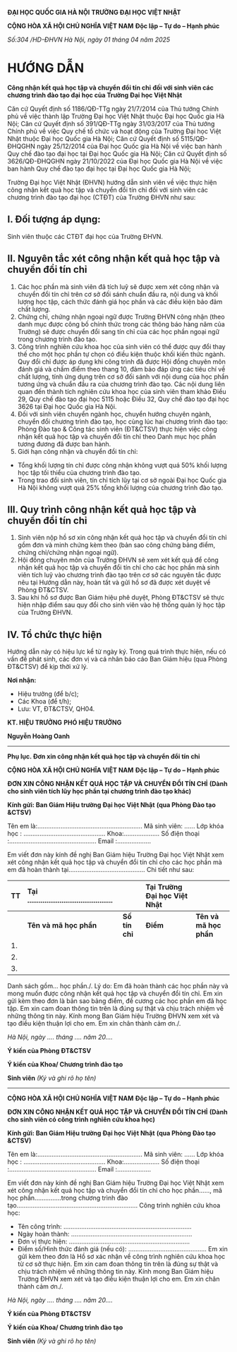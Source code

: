**ĐẠI HỌC QUỐC GIA HÀ NỘI**
**TRƯỜNG ĐẠI HỌC VIỆT NHẬT**

**CỘNG HÒA XÃ HỘI CHỦ NGHĨA VIỆT NAM**
**Độc lập – Tự do – Hạnh phúc**

*Số:304 /HD-ĐHVN*
*Hà Nội, ngày 01 tháng 04 năm 2025*

# HƯỚNG DẪN
**Công nhận kết quả học tập và chuyển đổi tín chỉ**
**đối với sinh viên các chương trình đào tạo đại học của Trường Đại học Việt Nhật**

Căn cứ Quyết định số 1186/QĐ-TTg ngày 21/7/2014 của Thủ tướng Chính phủ về việc thành lập Trường Đại học Việt Nhật thuộc Đại học Quốc gia Hà Nội;
Căn cứ Quyết định số 391/QĐ-TTg ngày 31/03/2017 của Thủ tướng Chính phủ về việc Quy chế tổ chức và hoạt động của Trường Đại học Việt Nhật thuộc Đại học Quốc gia Hà Nội;
Căn cứ Quyết định số 5115/QĐ-ĐHQGHN ngày 25/12/2014 của Đại học Quốc gia Hà Nội về việc ban hành Quy chế đào tạo đại học tại Đại học Quốc gia Hà Nội;
Căn cứ Quyết định số 3626/QĐ-ĐHQGHN ngày 21/10/2022 của Đại học Quốc gia Hà Nội về việc ban hành Quy chế đào tạo đại học tại Đại học Quốc gia Hà Nội;

Trường Đại học Việt Nhật (ĐHVN) hướng dẫn sinh viên về việc thực hiện công nhận kết quả học tập và chuyển đổi tín chỉ đối với sinh viên các chương trình đào tạo đại học (CTĐT) của Trường ĐHVN như sau:

## I. Đối tượng áp dụng: 
Sinh viên thuộc các CTĐT đại học của Trường ĐHVN.

## II. Nguyên tắc xét công nhận kết quả học tập và chuyển đổi tín chỉ
1. Các học phần mà sinh viên đã tích luỹ sẽ được xem xét công nhận và chuyển đổi tín chỉ trên cơ sở đối sánh chuẩn đầu ra, nội dung và khối lượng học tập, cách thức đánh giá học phần và các điều kiện bảo đảm chất lượng.
2. Chứng chỉ, chứng nhận ngoại ngữ được Trường ĐHVN công nhận (theo danh mục được công bố chính thức trong các thông báo hàng năm của Trường) sẽ được chuyển đổi sang tín chỉ của các học phần ngoại ngữ trong chương trình đào tạo.
3. Công trình nghiên cứu khoa học của sinh viên có thể được quy đổi thay thế cho một học phần tự chọn có điều kiện thuộc khối kiến thức ngành. Quy đổi chỉ được áp dụng khi công trình đã được Hội đồng chuyên môn đánh giá và chấm điểm theo thang 10, đảm bảo đáp ứng các tiêu chí về chất lượng, tính ứng dụng trên cơ sở đối sánh với nội dung của học phần tương ứng và chuẩn đầu ra của chương trình đào tạo. Các nội dung liên quan đến thành tích nghiên cứu khoa học của sinh viên tham khảo Điều 29, Quy chế đào tạo đại học 5115 hoặc Điều 32, Quy chế đào tạo đại học 3626 tại Đại học Quốc gia Hà Nội.
4. Đối với sinh viên chuyển ngành học, chuyển hướng chuyên ngành, chuyển đổi chương trình đào tạo, học cùng lúc hai chương trình đào tạo: Phòng Đào tạo & Công tác sinh viên (ĐT&CTSV) thực hiện việc công nhận kết quả học tập và chuyển đổi tín chỉ theo Danh mục học phần tương đương đã được ban hành.
5. Giới hạn công nhận và chuyển đổi tín chỉ:
- Tổng khối lượng tín chỉ được công nhận không vượt quá 50% khối lượng học tập tối thiểu của chương trình đào tạo.
- Trong trao đổi sinh viên, tín chỉ tích lũy tại cơ sở ngoài Đại học Quốc gia Hà Nội không vượt quá 25% tổng khối lượng của chương trình đào tạo.

## III. Quy trình công nhận kết quả học tập và chuyển đổi tín chỉ
1. Sinh viên nộp hồ sơ xin công nhận kết quả học tập và chuyển đổi tín chỉ gồm đơn và minh chứng kèm theo (bản sao công chứng bảng điểm, chứng chỉ/chứng nhận ngoại ngữ).
2. Hội đồng chuyên môn của Trường ĐHVN sẽ xem xét kết quả để công nhận kết quả học tập và chuyển đổi tín chỉ cho các học phần mà sinh viên tích luỹ vào chương trình đào tạo trên cơ sở các nguyên tắc được nêu tại Hướng dẫn này, hoàn tất và gửi hồ sơ đã được xét duyệt về Phòng ĐT&CTSV.
3. Sau khi hồ sơ được Ban Giám hiệu phê duyệt, Phòng ĐT&CTSV sẽ thực hiện nhập điểm sau quy đổi cho sinh viên vào hệ thống quản lý học tập của Trường ĐHVN.

## IV. Tổ chức thực hiện
Hướng dẫn này có hiệu lực kể từ ngày ký. Trong quá trình thực hiện, nếu có vấn đề phát sinh, các đơn vị và cá nhân báo cáo Ban Giám hiệu (qua Phòng ĐT&CTSV) để kịp thời xử lý.

**Nơi nhận:**
- Hiệu trưởng (để b/c);
- Các Khoa (để t/h);
- Lưu: VT, ĐT&CTSV, QH04.

**KT. HIỆU TRƯỞNG**
**PHÓ HIỆU TRƯỞNG**

**Nguyễn Hoàng Oanh**

---
**Phụ lục. Đơn xin công nhận kết quả học tập và chuyển đổi tín chỉ**

**CỘNG HÒA XÃ HỘI CHỦ NGHĨA VIỆT NAM**
**Độc lập – Tự do – Hạnh phúc**

**ĐƠN XIN CÔNG NHẬN KẾT QUẢ HỌC TẬP VÀ CHUYỂN ĐỔI TÍN CHỈ**
**(Dành cho sinh viên tích lũy học phần tại chương trình đào tạo khác)**

**Kính gửi: Ban Giám Hiệu trường Đại học Việt Nhật**
**(qua Phòng Đào tạo &CTSV)**

Tên em là:........................................................... Mã sinh viên: ......
Lớp khóa học : .............................................. Khoa:....................
Số điện thoại :................................................. Email :...................

Em viết đơn này kính đề nghị Ban Giám hiệu Trường Đại học Việt Nhật xem xét công nhận kết quả học tập và chuyển đổi tín chỉ cho các học phần mà em đã hoàn thành tại...........................................
Chi tiết như sau:

| TT | Tại ............................................. | | Tại Trường Đại học Việt Nhật | |
| :-- | :--- | :--- | :--- | :--- |
| | **Tên và mã học phần** | **Số tín chỉ** | **Điểm** | **Tên và mã học phần** | **Số tín chỉ** |
| 1. | | | | | |
| 2. | | | | | |
| 3. | | | | | |

Danh sách gồm... học phần./.
Lý do: Em đã hoàn thành các học phần này và mong muốn được công nhận kết quả học tập và chuyển đổi tín chỉ.
Em xin gửi kèm theo đơn là bản sao bảng điểm, đề cương các học phần em đã học tập.
Em xin cam đoan thông tin trên là đúng sự thật và chịu trách nhiệm về những thông tin này.
Kính mong Ban Giám hiệu Trường ĐHVN xem xét và tạo điều kiện thuận lợi cho em.
Em xin chân thành cảm ơn./.

*Hà Nội, ngày .... tháng .... năm 20....*

**Ý kiến của Phòng ĐT&CTSV**

**Ý kiến của Khoa/ Chương trình đào tạo**

**Sinh viên**
*(Ký và ghi rõ họ tên)*

---
**CỘNG HÒA XÃ HỘI CHỦ NGHĨA VIỆT NAM**
**Độc lập – Tự do – Hạnh phúc**

**ĐƠN XIN CÔNG NHẬN KẾT QUẢ HỌC TẬP VÀ CHUYỂN ĐỔI TÍN CHỈ**
**(Dành cho sinh viên có công trình nghiên cứu khoa học)**

**Kính gửi: Ban Giám Hiệu trường Đại học Việt Nhật**
**(qua Phòng Đào tạo &CTSV)**

Tên em là:........................................................... Mã sinh viên: ......
Lớp khóa học : .............................................. Khoa:....................
Số điện thoại :................................................. Email :...................

Em viết đơn này kính đề nghị Ban Giám hiệu Trường Đại học Việt Nhật xem xét công nhận kết quả học tập và chuyển đổi tín chỉ cho học phần......, mã học phần...............trong chương trình đào tạo....................................................................
Công trình nghiên cứu khoa học:
- Tên công trình: ........................................................................
- Ngày hoàn thành: ....................................................................
- Đơn vị thực hiện: ....................................................................
- Điểm số/Hình thức đánh giá (nếu có): ............................................
Em xin gửi kèm theo đơn là Hồ sơ xác nhận về công trình nghiên cứu khoa học từ cơ sở thực hiện.
Em xin cam đoan thông tin trên là đúng sự thật và chịu trách nhiệm về những thông tin này.
Kính mong Ban Giám hiệu Trường ĐHVN xem xét và tạo điều kiện thuận lợi cho em.
Em xin chân thành cảm ơn./.

*Hà Nội, ngày .... tháng .... năm 20....*

**Ý kiến của Phòng ĐT&CTSV**

**Ý kiến của Khoa/ Chương trình đào tạo**

**Sinh viên**
*(Ký và ghi rõ họ tên)*